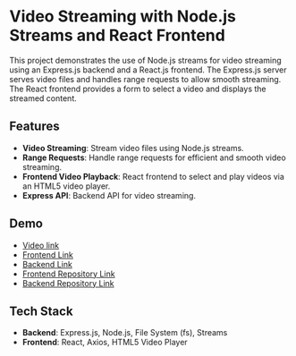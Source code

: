 # Video Streaming with Node.js Streams and React Frontend

This project demonstrates the use of Node.js streams for video streaming using an Express.js backend and a React.js frontend. The Express.js server serves video files and handles range requests to allow smooth streaming. The React frontend provides a form to select a video and displays the streamed content.

## Features

- **Video Streaming**: Stream video files using Node.js streams.
- **Range Requests**: Handle range requests for efficient and smooth video streaming.
- **Frontend Video Playback**: React frontend to select and play videos via an HTML5 video player.
- **Express API**: Backend API for video streaming.

## Demo

- [Video link](https://drive.google.com/file/d/1RPN3qLitfJHk_wSe0LZQwNo_TjIKfXYE/view?usp=sharing) 
- [Frontend Link](https://node-stream-gamma.vercel.app/)
- [Backend Link](https://node-stream-backend.vercel.app/) 
- [Frontend Repository Link](https://github.com/nks854338/nodeStream) 
- [Backend Repository Link](https://github.com/nks854338/nodeStreamBackend)

## Tech Stack

- **Backend**: Express.js, Node.js, File System (fs), Streams
- **Frontend**: React, Axios, HTML5 Video Player

